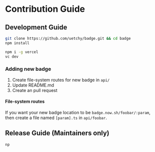 # Contribution Guide

## Development Guide

```bash
git clone https://github.com/uetchy/badge.git && cd badge
npm install

npm i -g vercel
vc dev
```

### Adding new badge

1. Create file-system routes for new badge in `api/`
2. Update README.md
3. Create an pull request

#### File-system routes

If you want your new badge location to be `badge.now.sh/foobar/:param`, then create a file named `[param].ts` in `api/foobar`.

## Release Guide (Maintainers only)

```bash
np
```
